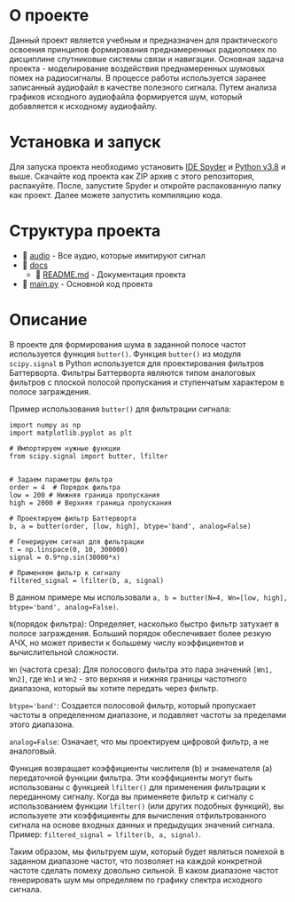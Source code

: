 # О проекте

Данный проект является учебным и предназначен для практического освоения принципов формирования преднамеренных радиопомех по дисциплине спутниковые системы связи и навигации. Основная задача проекта - моделирование воздействия преднамеренных шумовых помех на радиосигналы. В процессе работы используется заранее записанный аудиофайл в качестве полезного сигнала. Путем анализа графиков исходного аудиофайла формируется шум, который добавляется к исходному аудиофайлу.

# Установка и запуск

Для запуска проекта необходимо установить [IDE Spyder](https://www.spyder-ide.org/) и [Python v3.8](https://www.python.org/) и выше. Скачайте код проекта как ZIP архив с этого репозитория, распакуйте. После, запустите Spyder и откройте распакованную папку как проект. Далее можете запустить компиляцию кода.

# Структура проекта

- 📁 [audio](audio) - Все аудио, которые имитируют сигнал
- 📁 [docs](docs)
  - 📄 [README.md](docs/README.md) - Документация проекта
- 📄 [main.py](main.py) - Основной код проекта

# Описание

В проекте для формирования шума в заданной полосе частот используется функция `butter()`. Функция `butter()` из модуля `scipy.signal` в Python используется для проектирования фильтров Баттерворта. Фильтры Баттерворта являются типом аналоговых фильтров с плоской полосой пропускания и ступенчатым характером в полосе заграждения.

Пример использования `butter()` для фильтрации сигнала:

```
import numpy as np
import matplotlib.pyplot as plt

# Импортируем нужные функции
from scipy.signal import butter, lfilter


# Задаем параметры фильтра
order = 4  # Порядок фильтра
low = 200 # Нижняя граница пропускания
high = 2000 # Верхняя граница пропускания

# Проектируем фильтр Баттерворта
b, a = butter(order, [low, high], btype='band', analog=False)

# Генерируем сигнал для фильтрации
t = np.linspace(0, 10, 300000)
signal = 0.9*np.sin(30000*x)

# Применяем фильтр к сигналу
filtered_signal = lfilter(b, a, signal)
```
В данном примере мы использовали `a, b = butter(N=4, Wn=[low, high], btype='band', analog=False)`.  

`N`(порядок фильтра): Определяет, насколько быстро фильтр затухает в полосе заграждения. Больший порядок обеспечивает более резкую АЧХ, но может привести к большему числу коэффициентов и вычислительной сложности.  

`Wn` (частота среза): Для полосового фильтра это пара значений `[Wn1, Wn2]`, где `Wn1` и `Wn2` - это верхняя и нижняя границы частотного диапазона, который вы хотите передать через фильтр.  

`btype='band'`: Создается полосовой фильтр, который пропускает частоты в определенном диапазоне, и подавляет частоты за пределами этого диапазона.  

`analog=False`: Означает, что мы проектируем цифровой фильтр, а не аналоговый.

Функция возвращает коэффициенты числителя (b) и знаменателя (a) передаточной функции фильтра. Эти коэффициенты могут быть использованы с функцией `lfilter()` для применения фильтрации к переданному сигналу. Когда вы применяете фильтр к сигналу с использованием функции `lfilter()` (или других подобных функций), вы используете эти коэффициенты для вычисления отфильтрованного сигнала на основе входных данных и предыдущих значений сигнала. Пример: `filtered_signal = lfilter(b, a, signal)`.

Таким образом, мы фильтруем шум, который будет являться помехой в заданном диапазоне частот, что позволяет на каждой конкретной частоте сделать помеху довольно сильной. В каком диапазоне частот генерировать шум мы определяем по графику спектра исходного сигнала.
